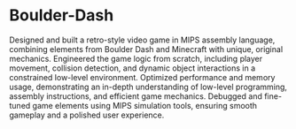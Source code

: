 # Boulder-Dash

Designed and built a retro-style video game in MIPS assembly language, combining elements from Boulder Dash and Minecraft with unique, original mechanics.
Engineered the game logic from scratch, including player movement, collision detection, and dynamic object interactions in a constrained low-level environment.
Optimized performance and memory usage, demonstrating an in-depth understanding of low-level programming, assembly instructions, and efficient game mechanics.
Debugged and fine-tuned game elements using MIPS simulation tools, ensuring smooth gameplay and a polished user experience.
